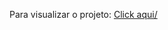 Para visualizar o projeto:  <a href="https://thiagoquetz.github.io/projeto2-javascript-treino">Click aqui/</a>
